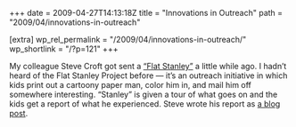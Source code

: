 +++
date = 2009-04-27T14:13:18Z
title = "Innovations in Outreach"
path = "2009/04/innovations-in-outreach"

[extra]
wp_rel_permalink = "/2009/04/innovations-in-outreach/"
wp_shortlink = "/?p=121"
+++

My colleague Steve Croft got sent a [“Flat
Stanley”](http://www.flatstanley.com/) a little while ago. I hadn’t heard of
the Flat Stanley Project before — it’s an outreach initiative in which kids
print out a cartoony paper man, color him in, and mail him off somewhere
interesting. “Stanley” is given a tour of what goes on and the kids get a
report of what he experienced. Steve wrote his report as [a blog
post](http://flatastronomer.blogspot.com/).
